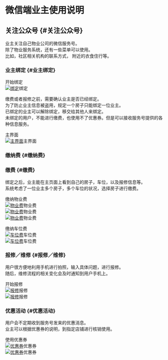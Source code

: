 # 微信端业主使用说明

## 关注公众号 {#关注公众号}

业主关注自己物业公司的微信服务号。  
除了物业服务系统，还有一些菜单可以使用。  
比如，社区相关机构的联系方式， 附近的衣食住行等。

### 业主绑定 {#业主绑定}

开始绑定  
[![](/assets/%E7%BB%91%E5%AE%9A.png "绑定")](/assets/%E7%BB%91%E5%AE%9A.png)绑定

缴费或者报修之前，需要确认业主是否已经绑定。  
为了防止业主信息被盗用，规定一个房子只能绑定一位业主。  
已绑定的业主可以解除绑定，移交给其他人来绑定。  
未绑定的用户，不能进行缴费，也使用不了优惠券。但是可以接收服务号提供的各种信息服务。

主界面  
[![](/assets/%E4%B8%BB%E7%95%8C%E9%9D%A2.png "主界面")](/assets/%E4%B8%BB%E7%95%8C%E9%9D%A2.png)主界面

### 缴纳费 {#缴纳费}

### 缴费 {#缴费}

绑定之后，业主能在主页面上看到自己的房子，车位，以及报修信息等。  
系统考虑了一位业主多个房子，多个车位的状况，选择房子进行缴费。

缴纳物业费  
[![](/assets/%E7%89%A9%E4%B8%9A%E8%B4%B9-1.png "物业费")](/assets/%E7%89%A9%E4%B8%9A%E8%B4%B9-1.png)物业费  
[![](/assets/%E7%89%A9%E4%B8%9A%E8%B4%B9-2.png "物业费")](/assets/%E7%89%A9%E4%B8%9A%E8%B4%B9-2.png)物业费  
[![](/assets/%E7%89%A9%E4%B8%9A%E8%B4%B9-3.png "物业费")](/assets/%E7%89%A9%E4%B8%9A%E8%B4%B9-3.png)物业费

缴纳车位费  
[![](/assets/%E8%BD%A6%E4%BD%8D%E8%B4%B9-1.png "车位费")](/assets/%E8%BD%A6%E4%BD%8D%E8%B4%B9-1.png)车位费  
[![](/assets/%E8%BD%A6%E4%BD%8D%E8%B4%B9-2.png "车位费")](/assets/%E8%BD%A6%E4%BD%8D%E8%B4%B9-2.png)车位费

### 报修／维修 {#报修／维修}

用户很方便地利用手机进行拍照，输入具体问题，进行报修。  
随后，维修流程的相关变化会及时通知到用户手机上。

开始报修  
[![](/assets/%E6%8A%A5%E4%BF%AE-1.png "报修")](/assets/%E6%8A%A5%E4%BF%AE-1.png)报修  
[![](/assets/%E6%8A%A5%E4%BF%AE-2.png "报修")](/assets/%E6%8A%A5%E4%BF%AE-2.png)报修

### 优惠活动 {#优惠活动}

用户会不定期收到服务号发来的优惠消息。  
业主可以根据优惠券的说明，到指定店铺进行核销使用。

使用优惠券  
[![](/assets/%E4%BC%98%E6%83%A0%E5%88%B8-1.png "优惠券")](/assets/%E4%BC%98%E6%83%A0%E5%88%B8-1.png)优惠券  
[![](/assets/%E4%BC%98%E6%83%A0%E5%88%B8-2.png "优惠券")](/assets/%E4%BC%98%E6%83%A0%E5%88%B8-2.png)优惠券

